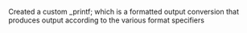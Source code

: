 Created a custom _printf; which is a formatted output conversion that produces output according to the various format specifiers
